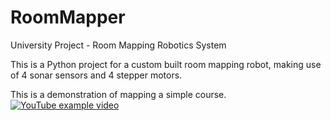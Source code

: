 # RoomMapper
University Project - Room Mapping Robotics System

This is a Python project for a custom built room mapping robot, 
making use of 4 sonar sensors and 4 stepper motors.

This is a demonstration of mapping a simple course.
[![YouTube example video](http://img.youtube.com/vi/wTtrh7xDC1w/0.jpg)](https://www.youtube.com/watch?v=wTtrh7xDC1w)